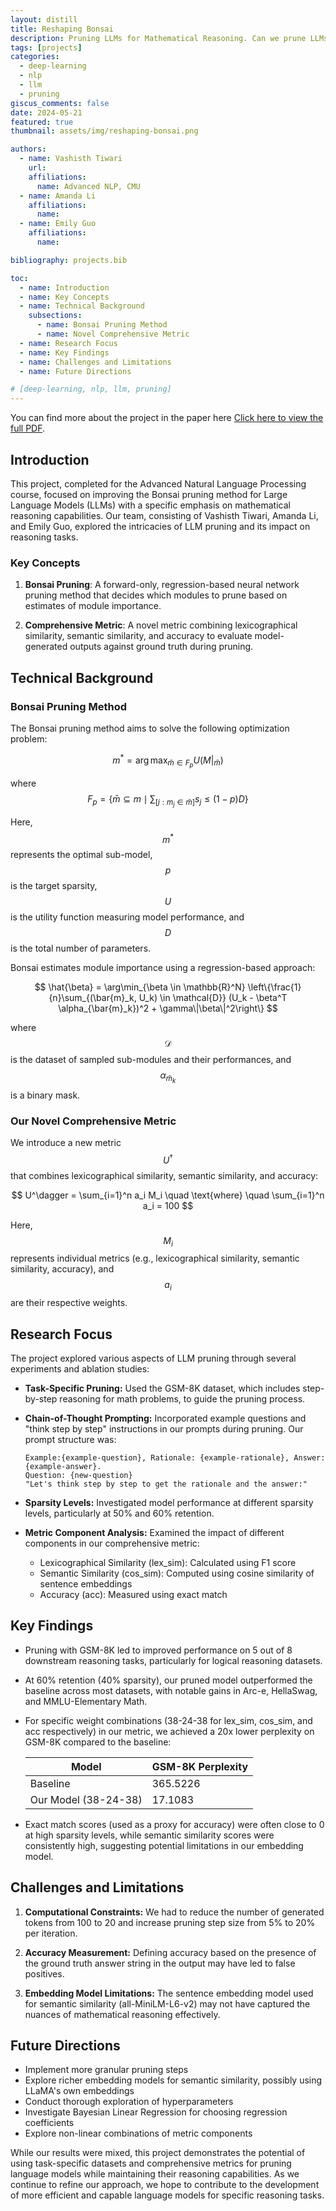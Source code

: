 ```yaml
---
layout: distill
title: Reshaping Bonsai
description: Pruning LLMs for Mathematical Reasoning. Can we prune LLMs while maintaining their mathematical reasoning abilities? How does a novel comprehensive metric affect pruning?
tags: [projects]
categories: 
  - deep-learning
  - nlp
  - llm
  - pruning
giscus_comments: false
date: 2024-05-21
featured: true
thumbnail: assets/img/reshaping-bonsai.png

authors:
  - name: Vashisth Tiwari
    url: 
    affiliations:
      name: Advanced NLP, CMU
  - name: Amanda Li
    affiliations:
      name: 
  - name: Emily Guo
    affiliations:
      name: 

bibliography: projects.bib

toc:
  - name: Introduction
  - name: Key Concepts
  - name: Technical Background
    subsections:
      - name: Bonsai Pruning Method
      - name: Novel Comprehensive Metric
  - name: Research Focus
  - name: Key Findings
  - name: Challenges and Limitations
  - name: Future Directions

# [deep-learning, nlp, llm, pruning]
---
```

You can find more about the project in the paper here <a href="/assets/pdf/ReshapingBonsai.pdf" target="_blank">Click here to view the full PDF</a>.

## Introduction

This project, completed for the Advanced Natural Language Processing course, focused on improving the Bonsai <d-cite key="dery2024everybodyprunenowstructured"></d-cite> pruning method for Large Language Models (LLMs) with a specific emphasis on mathematical reasoning capabilities. Our team, consisting of Vashisth Tiwari, Amanda Li, and Emily Guo, explored the intricacies of LLM pruning and its impact on reasoning tasks.




<!-- <iframe src="/assets/pdf/ReshapingBonsai.pdf" width="100%" height="600px">
    Your browser does not support iframes, but you can view the PDF directly by clicking <a href="/assets/pdf/ReshapingBonsai.pdf">here</a>.
</iframe> -->

<!-- Alternatively, you can link directly to the PDF with a preview image -->

### Key Concepts

1. **Bonsai Pruning**: A forward-only, regression-based neural network pruning method that decides which modules to prune based on estimates of module importance.

2. **Comprehensive Metric**: A novel metric combining lexicographical similarity, semantic similarity, and accuracy to evaluate model-generated outputs against ground truth during pruning.

## Technical Background

### Bonsai Pruning Method

The Bonsai pruning method aims to solve the following optimization problem:

$$
m^* = \arg\max_{\bar{m} \in F_p} U(M|_{\bar{m}})
$$

where $$F_p = \{\bar{m} \subseteq m \mid \sum_{[j:m_j \in \bar{m}]} s_j \leq (1-p)D\}$$

Here, $$m^*$$ represents the optimal sub-model, $$p$$ is the target sparsity, $$U$$ is the utility function measuring model performance, and $$D$$ is the total number of parameters.

Bonsai estimates module importance using a regression-based approach:

$$
\hat{\beta} = \arg\min_{\beta \in \mathbb{R}^N} \left\{\frac{1}{n}\sum_{(\bar{m}_k, U_k) \in \mathcal{D}} (U_k - \beta^T \alpha_{\bar{m}_k})^2 + \gamma\|\beta\|^2\right\}
$$

where $$\mathcal{D}$$ is the dataset of sampled sub-modules and their performances, and $$\alpha_{\bar{m}_k}$$ is a binary mask.

### Our Novel Comprehensive Metric

We introduce a new metric $$U^\dagger$$ that combines lexicographical similarity, semantic similarity, and accuracy:

$$
U^\dagger = \sum_{i=1}^n a_i M_i \quad \text{where} \quad \sum_{i=1}^n a_i = 100
$$

Here, $$M_i$$ represents individual metrics (e.g., lexicographical similarity, semantic similarity, accuracy), and $$a_i$$ are their respective weights.

## Research Focus

The project explored various aspects of LLM pruning through several experiments and ablation studies:

- **Task-Specific Pruning:** Used the GSM-8K dataset, which includes step-by-step reasoning for math problems, to guide the pruning process.

- **Chain-of-Thought Prompting:** Incorporated example questions and "think step by step" instructions in our prompts during pruning. Our prompt structure was:

  ```
  Example:{example-question}, Rationale: {example-rationale}, Answer: {example-answer}.
  Question: {new-question}
  "Let's think step by step to get the rationale and the answer:"
  ```

- **Sparsity Levels:** Investigated model performance at different sparsity levels, particularly at 50% and 60% retention.

- **Metric Component Analysis:** Examined the impact of different components in our comprehensive metric:
  - Lexicographical Similarity (lex_sim): Calculated using F1 score
  - Semantic Similarity (cos_sim): Computed using cosine similarity of sentence embeddings
  - Accuracy (acc): Measured using exact match

## Key Findings

- Pruning with GSM-8K led to improved performance on 5 out of 8 downstream reasoning tasks, particularly for logical reasoning datasets.

- At 60% retention (40% sparsity), our pruned model outperformed the baseline across most datasets, with notable gains in Arc-e, HellaSwag, and MMLU-Elementary Math.

- For specific weight combinations (38-24-38 for lex_sim, cos_sim, and acc respectively) in our metric, we achieved a 20x lower perplexity on GSM-8K compared to the baseline:

  | Model | GSM-8K Perplexity |
  |-------|-------------------|
  | Baseline | 365.5226 |
  | Our Model (38-24-38) | 17.1083 |

- Exact match scores (used as a proxy for accuracy) were often close to 0 at high sparsity levels, while semantic similarity scores were consistently high, suggesting potential limitations in our embedding model.

## Challenges and Limitations

1. **Computational Constraints:** We had to reduce the number of generated tokens from 100 to 20 and increase pruning step size from 5% to 20% per iteration.

2. **Accuracy Measurement:** Defining accuracy based on the presence of the ground truth answer string in the output may have led to false positives.

3. **Embedding Model Limitations:** The sentence embedding model used for semantic similarity (all-MiniLM-L6-v2) may not have captured the nuances of mathematical reasoning effectively.

## Future Directions

- Implement more granular pruning steps
- Explore richer embedding models for semantic similarity, possibly using LLaMA's own embeddings
- Conduct thorough exploration of hyperparameters
- Investigate Bayesian Linear Regression for choosing regression coefficients
- Explore non-linear combinations of metric components

While our results were mixed, this project demonstrates the potential of using task-specific datasets and comprehensive metrics for pruning language models while maintaining their reasoning capabilities. As we continue to refine our approach, we hope to contribute to the development of more efficient and capable language models for specific reasoning tasks.